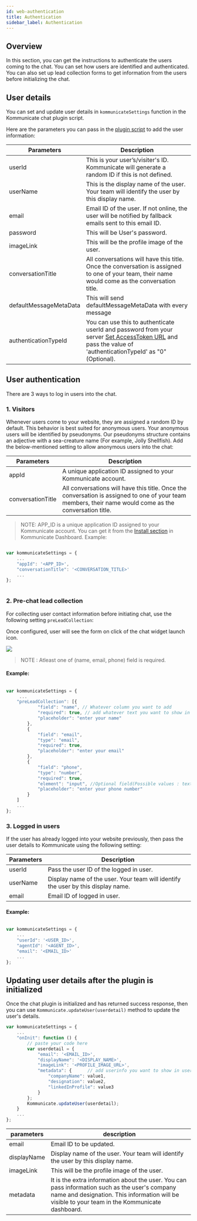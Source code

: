 ```yaml
---
id: web-authentication
title: Authentication
sidebar_label: Authentication
---
```


## Overview
In this section, you can get the instructions to authenticate the users coming to the chat. You can set how users are identified and authenticated. You can also set up lead collection forms to get information from the users before initializing the chat.

## User details
You can set and update user details in `kommunicateSettings` function in the Kommunicate chat plugin script.

Here are the parameters you can pass in the [plugin script](https://docs.kommunicate.io/docs/web-installation.html#script') to add the user information:

|Parameters | Description|
|---    |---    |
|userId | This is your user’s/visiter's ID. Kommunicate will generate a random ID if this is not defined.|
|userName | This is the display name of the user. Your team will identify the user by this display name.|
|email | Email ID of the user. If not online, the user will be notified by fallback emails sent to this email ID.|
|password | This will be User's password.|
|imageLink | This will be the profile image of the user.|
|conversationTitle | All conversations will have this title. Once the conversation is assigned to one of your team, their name would come as the conversation title.|
|defaultMessageMetaData |This will send defaultMessageMetaData with every message|
|authenticationTypeId |You can use this to authenticate userId and password from your server <a href="access-token-url-configuration" target="_blank">Set AccessToken URL</a> and pass the value of 'authenticationTypeId' as "0" (Optional).|

## User authentication
There are 3 ways to log in users into the chat. 

### 1. Visitors

Whenever users come to your website, they are assigned a random ID by default. This behavior is best suited for anonymous users. Your anonymous users will be identified by pseudonyms. Our pseudonyms structure contains an adjective with a sea-creature name (For example, Jolly Shellfish). Add the below-mentioned setting to allow anonymous users into the chat:


|Parameters | Description|
|---    |---    |
|appId | A unique application ID assigned to your Kommunicate account.|
|conversationTitle | All conversations will have this title. Once the conversation is assigned to one of your team members, their name would come as the conversation title.|

 > NOTE:  APP_ID is a unique application ID assigned to your Kommunicate account. You can get it from the [Install section](https://dashboard.kommunicate.io/settings/install) in Kommunicate Dashboard.
Example:
```javascript

var kommunicateSettings = {
    ...
    "appId": '<APP_ID>',
    "conversationTitle": '<CONVERSATION_TITLE>'
    ...
};
 
```

### 2. Pre-chat lead collection

For collecting user contact information before initiating chat, use the following setting `preLeadCollection`:

Once configured, user will see the form on click of the chat widget launch icon.

<img align="middle" src="https://www.kommunicate.io/blog/wp-content/uploads/2018/06/Screen-Shot-2018-06-05-at-8.40.22-PM.png" />

> NOTE : Atleast one of (name, email, phone) field is required.

#### Example:
```javascript

var kommunicateSettings = {
     ...
    "preLeadCollection": [{
            "field": "name", // Whatever column you want to add
            "required": true, // add whatever text you want to show in placeholder
            "placeholder": "enter your name"
        },
        {
            "field": "email",
            "type": "email",
            "required": true,
            "placeholder": "enter your email"
        },
        {
            "field": "phone",
            "type": "number",
            "required": true,
            "element": "input", //Optional field(Possible values : textarea or input) 
            "placeholder": "enter your phone number"
        }
    ]
    ...
};

```

### 3. Logged in users

If the user has already logged into your website previously, then pass the user details to Kommunicate using the following setting:

|Parameters | Description|
|---    |---    |
|userId| Pass the user ID of the logged in user.|
|userName | Display name of the user. Your team will identify the user by this display name.|
|email | Email ID of logged in user.|




#### Example:
```javascript

var kommunicateSettings = {
    ...
    "userId": '<USER_ID>',
    "agentId": '<AGENT_ID>',
    "email": '<EMAIL_ID>'
    ...
};

```



## Updating user details after the plugin is initialized

Once the chat plugin is initialized and has returned success response, then you can use `Kommunicate.updateUser(userdetail)` method to update the user's details.

```javascript
var kommunicateSettings = {
    ...
    "onInit": function () {
        // paste your code here
        var userdetail = {
            "email": '<EMAIL_ID>',
            "displayName": '<DISPLAY_NAME>',
            "imageLink": '<PROFILE_IMAGE_URL>',
            "metadata": {      // add userinfo you want to show in userinfo section of kommunicate dashboard
                "companyName": value1,
                "designation": value2,
                "linkedInProfile": value3
            }
        };
        Kommunicate.updateUser(userdetail);
    }
    ...
};

```
|parameters | description|
|---    |---    |
|email| Email ID to be updated.|
|displayName | Display name of the user. Your team will identify the user by this display name.|
|imageLink |This will be the profile image of the user.|
|metadata | It is the extra information about the user. You can pass information such as the user's company name and designation. This information will be visible to your team in the Kommunicate dashboard.|
